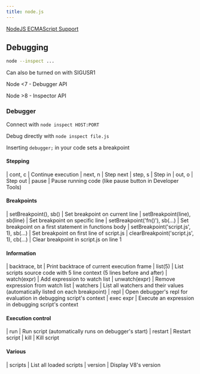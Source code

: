 ```yaml
---
title: node.js
---
```


[NodeJS ECMAScript Support](http://node.green/)

## Debugging

```bash
node --inspect ...
```

Can also be turned on with SIGUSR1

Node <7 - Debugger API

Node >8 - Inspector API

### Debugger

Connect with ``node inspect HOST:PORT``

Debug directly with ``node inspect file.js``

Inserting ``debugger;`` in your code sets a breakpoint

#### Stepping

| cont, c | Continue execution
| next, n | Step next
| step, s | Step in
| out, o  | Step out
| pause   | Pause running code (like pause button in Developer Tools)


#### Breakpoints

| setBreakpoint(), sb()                    | Set breakpoint on current line
| setBreakpoint(line), sb(line)            | Set breakpoint on specific line
| setBreakpoint('fn()'), sb(...)           | Set breakpoint on a first statement in functions body
| setBreakpoint('script.js', 1), sb(...)   | Set breakpoint on first line of script.js
| clearBreakpoint('script.js', 1), cb(...) | Clear breakpoint in script.js on line 1

#### Information

| backtrace, bt | Print backtrace of current execution frame
| list(5)       | List scripts source code with 5 line context (5 lines before and after)
| watch(expr)   | Add expression to watch list
| unwatch(expr) | Remove expression from watch list
| watchers      | List all watchers and their values (automatically listed on each breakpoint)
| repl          | Open debugger's repl for evaluation in debugging script's context
| exec expr     | Execute an expression in debugging script's context


#### Execution control

| run     | Run script (automatically runs on debugger's start)
| restart | Restart script
| kill    | Kill script

#### Various

| scripts | List all loaded scripts
| version | Display V8's version


